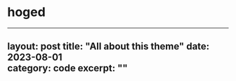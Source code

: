 # hoged
---
layout: post
title: "All about this theme" 
date: 2023-08-01   
category: code
excerpt: ""
---
